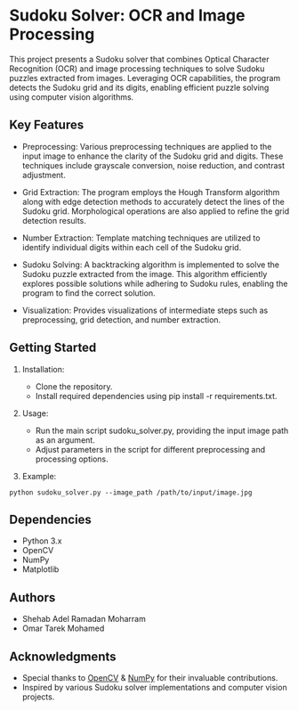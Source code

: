 # Sudoku Solver: OCR and Image Processing


This project presents a Sudoku solver that combines Optical Character Recognition (OCR) and image processing techniques to solve Sudoku puzzles extracted from images. Leveraging OCR capabilities, the program detects the Sudoku grid and its digits, enabling efficient puzzle solving using computer vision algorithms.


## Key Features


- Preprocessing: Various preprocessing techniques are applied to the input image to enhance the clarity of the Sudoku grid and digits. These techniques include grayscale conversion, noise reduction, and contrast adjustment.

- Grid Extraction: The program employs the Hough Transform algorithm along with edge detection methods to accurately detect the lines of the Sudoku grid. Morphological operations are also applied to refine the grid detection results.

- Number Extraction: Template matching techniques are utilized to identify individual digits within each cell of the Sudoku grid. 

- Sudoku Solving: A backtracking algorithm is implemented to solve the Sudoku puzzle extracted from the image. This algorithm efficiently explores possible solutions while adhering to Sudoku rules, enabling the program to find the correct solution.

- Visualization: Provides visualizations of intermediate steps such as preprocessing, grid detection, and number extraction.

## Getting Started



1) Installation:

   - Clone the repository.
   - Install required dependencies using pip install -r requirements.txt.

2) Usage:

   - Run the main script sudoku_solver.py, providing the input image path as an argument.
   - Adjust parameters in the script for different preprocessing and processing options.

3) Example:


```
python sudoku_solver.py --image_path /path/to/input/image.jpg
```

## Dependencies
 - Python 3.x
 - OpenCV
 - NumPy
 - Matplotlib



## Authors

- Shehab Adel Ramadan Moharram
- Omar Tarek Mohamed

## Acknowledgments
- Special thanks to [OpenCV](https://opencv.org/) & [NumPy](https://numpy.org/) for their invaluable contributions.
- Inspired by various Sudoku solver implementations and computer vision projects.
